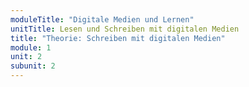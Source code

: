 ```yaml
---
moduleTitle: "Digitale Medien und Lernen"
unitTitle: Lesen und Schreiben mit digitalen Medien
title: "Theorie: Schreiben mit digitalen Medien"
module: 1
unit: 2
subunit: 2
---
```



